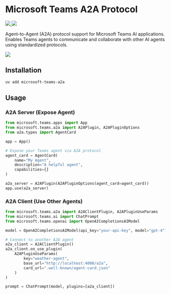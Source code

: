 # Microsoft Teams A2A Protocol

<p>
    <a href="https://pypi.org/project/microsoft-teams-a2a/" target="_blank">
        <img src="https://img.shields.io/pypi/v/microsoft-teams-a2a" />
    </a>
    <a href="https://pypi.org/project/microsoft-teams-a2a" target="_blank">
        <img src="https://img.shields.io/pypi/dw/microsoft-teams-a2a" />
    </a>
</p>

Agent-to-Agent (A2A) protocol support for Microsoft Teams AI applications.
Enables Teams agents to communicate and collaborate with other AI agents using standardized protocols.

<a href="https://microsoft.github.io/teams-ai" target="_blank">
    <img src="https://img.shields.io/badge/📖 Getting Started-blue?style=for-the-badge" />
</a>

## Installation

```bash
uv add microsoft-teams-a2a
```

## Usage

### A2A Server (Expose Agent)

```python
from microsoft.teams.apps import App
from microsoft.teams.a2a import A2APlugin, A2APluginOptions
from a2a.types import AgentCard

app = App()

# Expose your Teams agent via A2A protocol
agent_card = AgentCard(
    name="My Agent",
    description="A helpful agent",
    capabilities={}
)

a2a_server = A2APlugin(A2APluginOptions(agent_card=agent_card))
app.use(a2a_server)
```

### A2A Client (Use Other Agents)

```python
from microsoft.teams.a2a import A2AClientPlugin, A2APluginUseParams
from microsoft.teams.ai import ChatPrompt
from microsoft.teams.openai import OpenAICompletionsAIModel

model = OpenAICompletionsAIModel(api_key="your-api-key", model="gpt-4")

# Connect to another A2A agent
a2a_client = A2AClientPlugin()
a2a_client.on_use_plugin(
    A2APluginUseParams(
        key="weather-agent",
        base_url="http://localhost:4000/a2a",
        card_url=".well-known/agent-card.json"
    )
)

prompt = ChatPrompt(model, plugins=[a2a_client])
```
